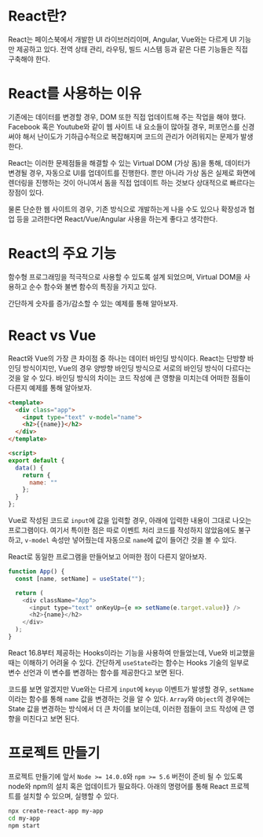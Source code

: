 # React란?

React는 페이스북에서 개발한 UI 라이브러리이며, Angular, Vue와는 다르게 UI 기능만 제공하고 있다. 
전역 상태 관리, 라우팅, 빌드 시스템 등과 같은 다른 기능들은 직접 구축해야 한다.

# React를 사용하는 이유
기존에는 데이터를 변경할 경우, DOM 또한 직접 업데이트해 주는 작업을 해야 했다. 
Facebook 혹은 Youtube와 같이 웹 사이트 내 요소들이 많아질 경우, 퍼포먼스를 신경 써야 해서 난이도가 기하급수적으로 복잡해지며 코드의 관리가 어려워지는 문제가 발생한다. 

React는 이러한 문제점들을 해결할 수 있는 Virtual DOM (가상 돔)을 통해, 데이터가 변경될 경우, 자동으로 UI를 업데이트를 진행한다. 뿐만 아니라 가상 돔은 실제로 화면에 렌더링을 진행하는 것이 아니여서 돔을 직접 업데이트 하는 것보다 상대적으로 빠르다는 장점이 있다.

물론 단순한 웹 사이트의 경우, 기존 방식으로 개발하는게 나을 수도 있으나 확장성과 협업 등을 고려한다면 React/Vue/Angular 사용을 하는게 좋다고 생각한다.

# React의 주요 기능

함수형 프로그래밍을 적극적으로 사용할 수 있도록 설계 되었으며, Virtual DOM을 사용하고 순수 함수와 불변 함수의 특징을 가지고 있다.

간단하게 숫자를 증가/감소할 수 있는 예제를 통해 알아보자. 

# React vs Vue

React와 Vue의 가장 큰 차이점 중 하나는 데이터 바인딩 방식이다.
React는 단방향 바인딩 방식이지만, Vue의 경우 양방향 바인딩 방식으로 서로의 바인딩 방식이 다르다는 것을 알 수 있다. 바인딩 방식의 차이는 코드 작성에 큰 영향을 미치는데 어떠한 점들이 다른지 예제를 통해 알아보자.

```html
<template>
  <div class="app">
    <input type="text" v-model="name">
    <h2>{{name}}</h2>
  </div>
</template>

<script>
export default {
  data() {
    return {
      name: ""
    };
  }
};
```

Vue로 작성된 코드로 `input`에 값을 입력할 경우, 아래에 입력한 내용이 그대로 나오는 프로그램이다. 여기서 특이한 점은 따로 이벤트 처리 코드를 작성하지 않았음에도 불구하고, `v-model` 속성만 넣어줬는데 자동으로 `name`에 값이 들어간 것을 볼 수 있다.

React로 동일한 프로그램을 만들어보고 어떠한 점이 다른지 알아보자.

```javascript
function App() {
  const [name, setName] = useState("");

  return (
    <div className="App">
      <input type="text" onKeyUp={e => setName(e.target.value)} />
      <h2>{name}</h2>
    </div>
  );
}
```

React 16.8부터 제공하는 Hooks이라는 기능을 사용하여 만들었는데, Vue와 비교했을 때는 이해하기 어려울 수 있다. 간단하게 `useState`라는 함수는 Hooks 기술의 일부로 변수 선언과 이 변수를 변경하는 함수를 제공한다고 보면 된다.

코드를 보면 알겠지만 Vue와는 다르게 `input`에 `keyup` 이벤트가 발생할 경우, `setName`이라는 함수를 통해 `name` 값을 변경하는 것을 알 수 있다. `Array`와 `Object`의 경우에는 State 값을 변경하는 방식에서 더 큰 차이를 보이는데, 이러한 점들이 코드 작성에 큰 영향을 미친다고 보면 된다.

# 프로젝트 만들기

프로젝트 만들기에 앞서 `Node >= 14.0.0`와 `npm >= 5.6` 버전이 준비 될 수 있도록 node와 npm의 설치 혹은 업데이트가 필요하다. 아래의 명령어를 통해 React 프로젝트를 설치할 수 있으며, 실행할 수 있다.

```bash
npx create-react-app my-app
cd my-app
npm start
```